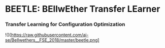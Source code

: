 # BEETLE: **BE**llw**E**ther **T**ransfer **LE**arner 
### Transfer Learning for Configuration Optimization
!()[https://raw.githubusercontent.com/ai-se/Bellwethers__FSE_2018/master/beetle.png]
